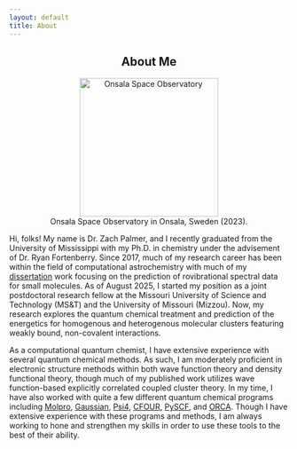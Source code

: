 ```yaml
---
layout: default
title: About
---
```

 <h2 style="text-align:center;">About Me</h2> 

<div style="text-align:center;">
    <figure>
    <img src="/images/website_image.png" 
         alt="Onsala Space Observatory" 
         width="250" >
    <figcaption>Onsala Space Observatory in Onsala, Sweden (2023).</figcaption>
    </figure>
</div>

Hi, folks! My name is Dr. Zach Palmer, and I recently graduated from the University of Mississippi with my Ph.D. in chemistry under the advisement of Dr. Ryan Fortenberry. Since 2017, much of my research career has been within the field of computational astrochemistry with much of my <a href="/pdfs/diss.pdf">dissertation</a> work focusing on the prediction of rovibrational spectral data for small molecules. As of August 2025, I started my position as a joint postdoctoral research fellow at the Missouri University of Science and Technology (MS&T) and the University of Missouri (Mizzou). Now, my research explores the quantum chemical treatment and prediction of the energetics for homogenous and heterogenous molecular clusters featuring weakly bound, non-covalent interactions.

As a computational quantum chemist, I have extensive experience with several quantum chemical methods. As such, I am moderately proficient in electronic structure methods within both wave function theory and density functional theory, though much of my published work utilizes wave function-based explicitly correlated coupled cluster theory. In my time, I have also worked with quite a few different quantum chemical programs including <a href="[molpro]">Molpro</a>, <a href="[guassian]">Gaussian</a>, <a href="[psi4]">Psi4</a>, <a href="[c4]">CFOUR</a>, <a href="[pyscf]">PySCF</a>, and <a href="[orca]">ORCA</a>. Though I have extensive experience with these programs and methods, I am always working to hone and strengthen my skills in order to use these tools to the best of their ability.  

[orca]: https://www.faccts.de/orca
[molpro]: https://www.molpro.net/
[guassian]: https://gaussian.com/gaussian16/
[psi4]: https://psicode.org/
[c4]: https://cfour.uni-mainz.de/cfour/
[pyscf]: https://pyscf.org/index.html